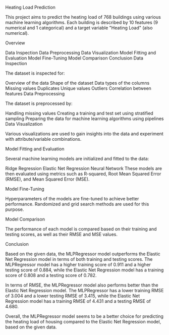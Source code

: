 
Heating Load Prediction

This project aims to predict the heating load of 768 buildings using various machine learning algorithms. Each building is described by 10 features (9 numerical and 1 categorical) and a target variable "Heating Load" (also numerical).

Overview

Data Inspection
Data Preprocessing
Data Visualization
Model Fitting and Evaluation
Model Fine-Tuning
Model Comparison
Conclusion
Data Inspection

The dataset is inspected for:

Overview of the data
Shape of the dataset
Data types of the columns
Missing values
Duplicates
Unique values
Outliers
Correlation between features
Data Preprocessing

The dataset is preprocessed by:

Handling missing values
Creating a training and test set using stratified sampling
Preparing the data for machine learning algorithms using pipelines
Data Visualization

Various visualizations are used to gain insights into the data and experiment with attribute/variable combinations.

Model Fitting and Evaluation

Several machine learning models are initialized and fitted to the data:

Ridge Regression
Elastic Net Regression
Neural Network
These models are then evaluated using metrics such as R-squared, Root Mean Squared Error (RMSE), and Mean Squared Error (MSE).

Model Fine-Tuning

Hyperparameters of the models are fine-tuned to achieve better performance. Randomized and grid search methods are used for this purpose.

Model Comparison

The performance of each model is compared based on their training and testing scores, as well as their RMSE and MSE values.

Conclusion

Based on the given data, the MLPRegressor model outperforms the Elastic Net Regression model in terms of both training and testing scores. The MLPRegressor model has a higher training score of 0.911 and a higher testing score of 0.884, while the Elastic Net Regression model has a training score of 0.808 and a testing score of 0.782.

In terms of RMSE, the MLPRegressor model also performs better than the Elastic Net Regression model. The MLPRegressor has a lower training RMSE of 3.004 and a lower testing RMSE of 3.415, while the Elastic Net Regression model has a training RMSE of 4.431 and a testing RMSE of 4.680.

Overall, the MLPRegressor model seems to be a better choice for predicting the heating load of housing compared to the Elastic Net Regression model, based on the given data.
